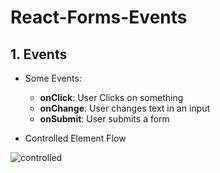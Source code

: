 # React-Forms-Events

## 1. Events

* Some Events:

  - **onClick**: User Clicks on something
  - **onChange**: User changes text in an input
  - **onSubmit**: User submits a form

* Controlled Element Flow

![controlled](https://i.ibb.co/m5s5PgD/Untitled-Diagram-09-controlled.png)
